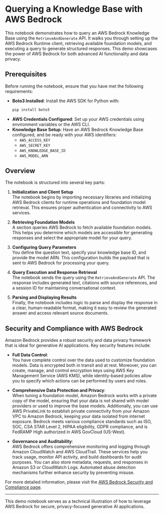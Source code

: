 # Querying a Knowledge Base with AWS Bedrock

This notebook demonstrates how to query an AWS Bedrock Knowledge Base using the `RetrieveAndGenerate` API. It walks you through setting up the AWS Bedrock Runtime client, retrieving available foundation models, and executing a query to generate structured responses. This demo showcases the power of AWS Bedrock for both advanced AI functionality and data privacy.

## Prerequisites
Before running the notebook, ensure that you have met the following requirements:
- **Boto3 Installed**: Install the AWS SDK for Python with:
  ```sh
  pip install boto3
  ```
- **AWS Credentials Configured**: Set up your AWS credentials using environment variables or the AWS CLI.
- **Knowledge Base Setup**: Have an AWS Bedrock Knowledge Base configured, and be ready with your AWS identifiers:
  - `AWS_ACCESS_KEY`
  - `AWS_SECRET_KEY`
  - `AWS_KNOWLEDGE_BASE_ID`
  - `AWS_MODEL_ARN`

## Overview
The notebook is structured into several key parts:

1. **Initialization and Client Setup**  
   The notebook begins by importing necessary libraries and initializing AWS Bedrock clients for runtime operations and foundation model retrieval. This ensures proper authentication and connectivity to AWS services.

2. **Retrieving Foundation Models**  
   A section queries AWS Bedrock to fetch available foundation models. This helps you determine which models are accessible for generating responses and select the appropriate model for your query.

3. **Configuring Query Parameters**  
   You define the question text, specify your knowledge base ID, and provide the model ARN. This configuration builds the payload that is sent to AWS Bedrock for processing your query.

4. **Query Execution and Response Retrieval**  
   The notebook sends the query using the `RetrieveAndGenerate` API. The response includes generated text, citations with source references, and a session ID for maintaining conversational context.

5. **Parsing and Displaying Results**  
   Finally, the notebook includes logic to parse and display the response in a clear, human-readable format, making it easy to review the generated answer and access relevant source documents.

## Security and Compliance with AWS Bedrock
Amazon Bedrock provides a robust security and data privacy framework that is ideal for generative AI applications. Key security features include:

- **Full Data Control**:  
  You have complete control over the data used to customize foundation models. Data is encrypted both in transit and at rest. Moreover, you can create, manage, and control encryption keys using AWS Key Management Service (AWS KMS), while identity-based policies allow you to specify which actions can be performed by users and roles.

- **Comprehensive Data Protection and Privacy**:  
  When tuning a foundation model, Amazon Bedrock works with a private copy of the model, ensuring that your data is not shared with model providers or used to improve the base models. Additionally, you can use AWS PrivateLink to establish private connectivity from your Amazon VPC to Amazon Bedrock, keeping your data isolated from internet exposure. Bedrock meets various compliance standards such as ISO, SOC, CSA STAR Level 2, HIPAA eligibility, GDPR compliance, and is FedRAMP High authorized in AWS GovCloud (US-West).

- **Governance and Auditability**:  
  AWS Bedrock offers comprehensive monitoring and logging through Amazon CloudWatch and AWS CloudTrail. These services help you track usage, monitor API activity, and build dashboards for audit purposes. You can also store metadata, requests, and responses in Amazon S3 or CloudWatch Logs. Automated abuse detection mechanisms further enhance security by preventing misuse.

For more detailed information, please visit the [AWS Bedrock Security and Compliance page](https://aws.amazon.com/bedrock/security-compliance/).

---

This demo notebook serves as a technical illustration of how to leverage AWS Bedrock for secure, privacy-focused generative AI applications.
